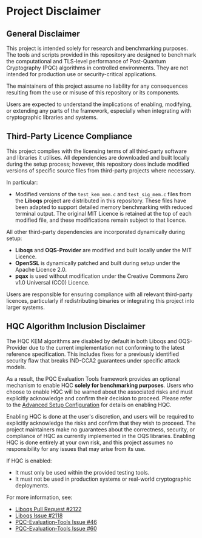 # Project Disclaimer

## General Disclaimer
This project is intended solely for research and benchmarking purposes. The tools and scripts provided in this repository are designed to benchmark the computational and TLS-level performance of Post-Quantum Cryptography (PQC) algorithms in controlled environments. They are not intended for production use or security-critical applications.

The maintainers of this project assume no liability for any consequences resulting from the use or misuse of this repository or its components.

Users are expected to understand the implications of enabling, modifying, or extending any parts of the framework, especially when integrating with cryptographic libraries and systems.

## Third-Party Licence Compliance
This project complies with the licensing terms of all third-party software and libraries it utilises. All dependencies are downloaded and built locally during the setup process; however, this repository does include modified versions of specific source files from third-party projects where necessary.

In particular:

- Modified versions of the `test_kem_mem.c` and `test_sig_mem.c` files from the **Liboqs** project are distributed in this repository. These files have been adapted to support detailed memory benchmarking with reduced terminal output. The original MIT Licence is retained at the top of each modified file, and these modifications remain subject to that licence.

All other third-party dependencies are incorporated dynamically during setup:

- **Liboqs** and **OQS-Provider** are modified and built locally under the MIT Licence.
- **OpenSSL** is dynamically patched and built during setup under the Apache Licence 2.0.
- **pqax** is used without modification under the Creative Commons Zero v1.0 Universal (CC0) Licence.

Users are responsible for ensuring compliance with all relevant third-party licences, particularly if redistributing binaries or integrating this project into larger systems.

## HQC Algorithm Inclusion Disclaimer
The HQC KEM algorithms are disabled by default in both Liboqs and OQS-Provider due to the current implementation not conforming to the latest reference specification. This includes fixes for a previously identified security flaw that breaks IND-CCA2 guarantees under specific attack models.

As a result, the PQC Evaluation Tools framework provides an optional mechanism to enable HQC **solely for benchmarking purposes**. Users who choose to enable HQC will be warned about the associated risks and must explicitly acknowledge and confirm their decision to proceed. Please refer to the [Advanced Setup Configuration](docs/advanced_setup_configuration.md) for details on enabling HQC.

Enabling HQC is done at the user's discretion, and users will be required to explicitly acknowledge the risks and confirm that they wish to proceed. The project maintainers make no guarantees about the correctness, security, or compliance of HQC as currently implemented in the OQS libraries. Enabling HQC is done entirely at your own risk, and this project assumes no responsibility for any issues that may arise from its use.

If HQC is enabled:

- It must only be used within the provided testing tools.
- It must not be used in production systems or real-world cryptographic deployments.

For more information, see:
- [Liboqs Pull Request #2122](https://github.com/open-quantum-safe/liboqs/pull/2122)
- [Liboqs Issue #2118](https://github.com/open-quantum-safe/liboqs/issues/2118)
- [PQC-Evaluation-Tools Issue #46](https://github.com/crt26/pqc-evaluation-tools/issues/46)
- [PQC-Evaluation-Tools Issue #60](https://github.com/crt26/pqc-evaluation-tools/issues/60)